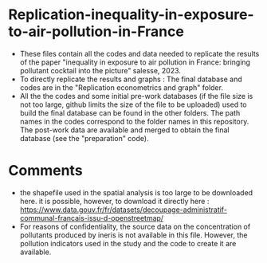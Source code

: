 # Replication-inequality-in-exposure-to-air-pollution-in-France

- These files contain all the codes and data needed to replicate the results of the paper "inequality in exposure to air pollution in France: bringing pollutant cocktail into the picture" salesse, 2023.
- To directly replicate the results and graphs : The final database and codes are in the "Replication econometrics and graph" folder.
- All the the codes and some initial pre-work databases (if the file size is not too large, github limits the size of the file to be uploaded) used to build the final database can be found in the other folders. The path names in the codes correspond to the folder names in this repository. The post-work data are available and merged to obtain the final database (see the "preparation" code).

# Comments 

- the shapefile used in the spatial analysis is too large to be downloaded here. it is possible, however, to download it directly here : https://www.data.gouv.fr/fr/datasets/decoupage-administratif-communal-francais-issu-d-openstreetmap/
- For reasons of confidentiality, the source data on the concentration of pollutants produced by ineris is not available in this file. However, the pollution indicators used in the study and the code to create it are available.
